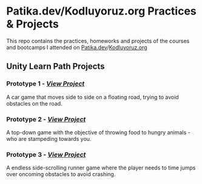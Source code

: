 # **Patika.dev/Kodluyoruz.org Practices & Projects**
This repo contains the practices, homeworks and projects of the courses and bootcamps I attended on [Patika.dev](https://app.patika.dev/)/[Kodluyoruz.org](https://www.kodluyoruz.org/bootcamp/)

## **Unity Learn Path Projects**

### **Prototype 1** - [*View Project*](https://github.com/y-yildirim/Prototype1)

A car game that moves side to side on a floating road, trying to avoid obstacles on the road.

### **Prototype 2** - [*View Project*](https://github.com/y-yildirim/Prototype2)

A top-down game with the objective of throwing food to hungry animals - who are stampeding towards you.

### **Prototype 3** - [*View Project*](https://github.com/y-yildirim/Prototype3)

 A endless side-scrolling runner game where the player needs to time jumps over oncoming obstacles to avoid crashing.